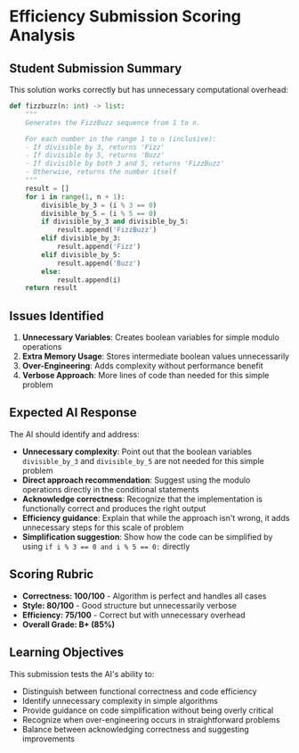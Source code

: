 # Efficiency Submission Scoring Analysis

## Student Submission Summary

This solution works correctly but has unnecessary computational overhead:

```python
def fizzbuzz(n: int) -> list:
    """
    Generates the FizzBuzz sequence from 1 to n.

    For each number in the range 1 to n (inclusive):
    - If divisible by 3, returns 'Fizz'
    - If divisible by 5, returns 'Buzz'
    - If divisible by both 3 and 5, returns 'FizzBuzz'
    - Otherwise, returns the number itself
    """
    result = []
    for i in range(1, n + 1):
        divisible_by_3 = (i % 3 == 0)
        divisible_by_5 = (i % 5 == 0)
        if divisible_by_3 and divisible_by_5:
            result.append('FizzBuzz')
        elif divisible_by_3:
            result.append('Fizz')
        elif divisible_by_5:
            result.append('Buzz')
        else:
            result.append(i)
    return result
```

## Issues Identified

1. **Unnecessary Variables**: Creates boolean variables for simple modulo operations
2. **Extra Memory Usage**: Stores intermediate boolean values unnecessarily
3. **Over-Engineering**: Adds complexity without performance benefit
4. **Verbose Approach**: More lines of code than needed for this simple problem

## Expected AI Response

The AI should identify and address:

- **Unnecessary complexity**: Point out that the boolean variables `divisible_by_3` and `divisible_by_5` are not needed for this simple problem
- **Direct approach recommendation**: Suggest using the modulo operations directly in the conditional statements
- **Acknowledge correctness**: Recognize that the implementation is functionally correct and produces the right output
- **Efficiency guidance**: Explain that while the approach isn't wrong, it adds unnecessary steps for this scale of problem
- **Simplification suggestion**: Show how the code can be simplified by using `if i % 3 == 0 and i % 5 == 0:` directly

## Scoring Rubric

- **Correctness: 100/100** - Algorithm is perfect and handles all cases
- **Style: 80/100** - Good structure but unnecessarily verbose
- **Efficiency: 75/100** - Correct but with unnecessary overhead
- **Overall Grade: B+ (85%)**

## Learning Objectives

This submission tests the AI's ability to:
- Distinguish between functional correctness and code efficiency
- Identify unnecessary complexity in simple algorithms
- Provide guidance on code simplification without being overly critical
- Recognize when over-engineering occurs in straightforward problems
- Balance between acknowledging correctness and suggesting improvements
 
